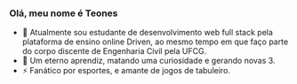 ### Olá, meu nome é Teones

- 🌱 Atualmente sou estudante de desenvolvimento web full stack pela plataforma de ensino online Driven, ao mesmo tempo em que faço parte do corpo discente de Engenharia Civil pela UFCG.  
- 🤔 Um eterno aprendiz, matando uma curiosidade e gerando novas 3.
- ⚡ Fanático por esportes, e amante de jogos de tabuleiro.

<!--
**Teones/Teones** is a ✨ _special_ ✨ repository because its `README.md` (this file) appears on your GitHub profile.

Here are some ideas to get you started:

- 🔭 I’m currently working on ...
- 🌱 I’m currently learning ...
- 👯 I’m looking to collaborate on ...
- 🤔 I’m looking for help with ...
- 💬 Ask me about ...
- 📫 How to reach me: ...
- 😄 Pronouns: ...
- ⚡ Fun fact: ...
-->
